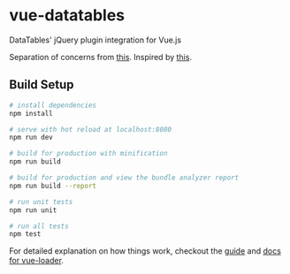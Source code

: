 # vue-datatables

DataTables' jQuery plugin integration for Vue.js

Separation of concerns from [this](https://github.com/RodrigoBalest/vuejs-datatables-jqueryui-dialogs). Inspired by [this](https://willvincent.com/blog/making-vuejs-and-datatables-play-nice).

## Build Setup

``` bash
# install dependencies
npm install

# serve with hot reload at localhost:8080
npm run dev

# build for production with minification
npm run build

# build for production and view the bundle analyzer report
npm run build --report

# run unit tests
npm run unit

# run all tests
npm test
```

For detailed explanation on how things work, checkout the [guide](http://vuejs-templates.github.io/webpack/) and [docs for vue-loader](http://vuejs.github.io/vue-loader).
